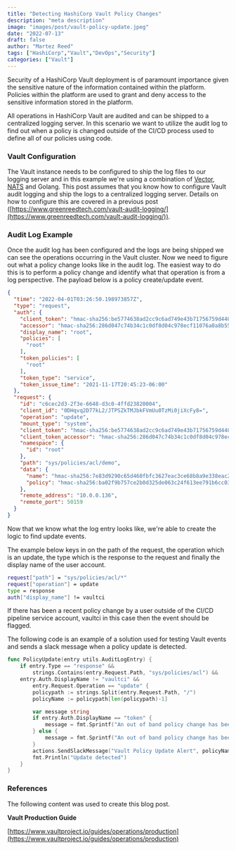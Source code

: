 ```yaml
---
title: "Detecting HashiCorp Vault Policy Changes"
description: "meta description"
image: "images/post/vault-policy-update.jpeg"
date: "2022-07-13"
draft: false
author: "Martez Reed"
tags: ["HashiCorp","Vault","DevOps","Security"]
categories: ["Vault"]
---
```


Security of a HashiCorp Vault deployment is of paramount importance given the sensitive nature of the information contained within the platform. Policies within the platform are used to grant and deny access to the sensitive information stored in the platform.

All operations in HashiCorp Vault are audited and can be shipped to a centralized logging server. In this scenario we want to utilize the audit log to find out when a policy is changed outside of the CI/CD process used to define all of our policies using code.

### Vault Configuration

The Vault instance needs to be configured to ship the log files to our logging server and in this example we're using a combination of [Vector](https://vector.dev/), [NATS](https://nats.io/) and Golang. This post assumes that you know how to configure Vault audit logging and ship the logs to a centralized logging server. Details on how to configure this are covered in a previous post ([https://www.greenreedtech.com/vault-audit-logging/](https://www.greenreedtech.com/vault-audit-logging/)).

### Audit Log Example

Once the audit log has been configured and the logs are being shipped we can see the operations occurring in the Vault cluster. Now we need to figure out what a policy change looks like in the audit log. The easiest way to do this is to perform a policy change and identify what that operation is from a log perspective. The payload below is a policy create/update event.

```json
{
  "time": "2022-04-01T03:26:50.198973857Z",
  "type": "request",
  "auth": {
    "client_token": "hmac-sha256:be5774638ad2cc9c6ad749e43b71756759d44073d8e8285ec9de4dd6cde4a5d7",
    "accessor": "hmac-sha256:286d047c74b34c1c0df8d04c978ecf11076a0a8b557ef197a5e8bfc851aa1808",
    "display_name": "root",
    "policies": [
      "root"
    ],
    "token_policies": [
      "root"
    ],
    "token_type": "service",
    "token_issue_time": "2021-11-17T20:45:23-06:00"
  },
  "request": {
    "id": "c6cec2d3-2f3e-6648-d3c0-4ffd23820004",
    "client_id": "0DHqvq2D77kL2/JTPSZkTMJbkFVmUu0TzMi0jiXcFy8=",
    "operation": "update",
    "mount_type": "system",
    "client_token": "hmac-sha256:be5774638ad2cc9c6ad749e43b71756759d44073d8e8285ec9de4dd6cde4a5d7",
    "client_token_accessor": "hmac-sha256:286d047c74b34c1c0df8d04c978ecf11076a0a8b557ef197a5e8bfc851aa1808",
    "namespace": {
      "id": "root"
    },
    "path": "sys/policies/acl/demo",
    "data": {
      "name": "hmac-sha256:7e83d9290c65d460fbfc3627eac3ce68b8a9e338eac22b283e009c231ab5b04d",
      "policy": "hmac-sha256:ba02f9b757ce2b0d325de063c24f613ee791b6cc03b4ce76173cfbac8d0e8fd4"
    },
    "remote_address": "10.0.0.136",
    "remote_port": 50159
  }
}
```

Now that we know what the log entry looks like, we're able to create the logic to find update events.

The example below keys in on the path of the request, the operation which is an update, the type which is the response to the request and finally the display name of the user account.

```bash
request["path"] = "sys/policies/acl/*" 
request["operation"] = update 
type = response 
auth["display_name"] != vaultci
```

If there has been a recent policy change by a user outside of the CI/CD pipeline service account, vaultci in this case then the event should be flagged.

The following code is an example of a solution used for testing Vault events and sends a slack message when a policy update is detected.

```go
func PolicyUpdate(entry utils.AuditLogEntry) {
	if entry.Type == "response" &&
		strings.Contains(entry.Request.Path, "sys/policies/acl") &&
    entry.Auth.DisplayName != "vaultci" &&
		entry.Request.Operation == "update" {
		policypath := strings.Split(entry.Request.Path, "/")
		policyName := policypath[len(policypath)-1]

		var message string
		if entry.Auth.DisplayName == "token" {
			message = fmt.Sprintf("An out of band policy change has been made to the %s policy by %s", policyName, "root")
		} else {
			message = fmt.Sprintf("An out of band policy change has been made to the %s policy by %s", policyName, entry.Auth.DisplayName)
		}
		actions.SendSlackMessage("Vault Policy Update Alert", policyName, message)
		fmt.Println("Update detected")
	}
}
```

### References

The following content was used to create this blog post.

**Vault Production Guide**

[https://www.vaultproject.io/guides/operations/production](https://www.vaultproject.io/guides/operations/production)